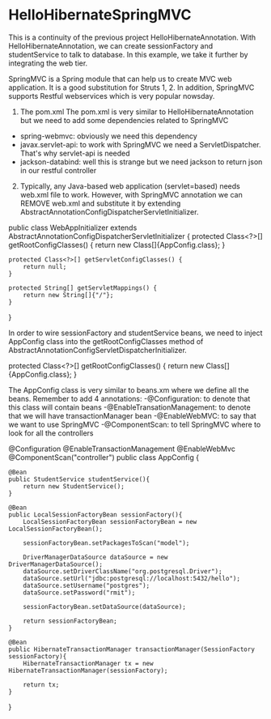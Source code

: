 # HelloHibernateSpringMVC

This is a continuity of the previous project HelloHibernateAnnotation. With HelloHibernateAnnotation, we can create sessionFactory and studentService to talk to database. In this example, we take it further by integrating the web tier. 

SpringMVC is a Spring module that can help us to create MVC web application. It is a good substitution for Struts 1, 2. In addition, SpringMVC supports Restful webservices which is very popular nowsday. 

1. The pom.xml
The pom.xml is very similar to HelloHibernateAnnotation but we need to add some dependencies related to SpringMVC
+ spring-webmvc: obviously we need this dependency
+ javax.servlet-api: to work with SpringMVC we need a ServletDispatcher. That's why servlet-api is needed
+ jackson-databind: well this is strange but we need jackson to return json in our restful controller

2. Typically, any Java-based web application (servlet=based) needs web.xml file to work. However, with SpringMVC annotation we can REMOVE web.xml and substitute it by extending AbstractAnnotationConfigDispatcherServletInitializer.


public class WebAppInitializer extends AbstractAnnotationConfigDispatcherServletInitializer {
    protected Class<?>[] getRootConfigClasses() {
        return new Class[]{AppConfig.class};
    }

    protected Class<?>[] getServletConfigClasses() {
        return null;
    }

    protected String[] getServletMappings() {
        return new String[]{"/"};
    }
}

In order to wire sessionFactory and studentService beans, we need to inject AppConfig class into the getRootConfigClasses method of AbstractAnnotationConfigServletDispatcherInitializer. 


protected Class<?>[] getRootConfigClasses() {
        return new Class[]{AppConfig.class};
}
    
The AppConfig class is very similar to beans.xm where we define all the beans. Remember to add 4 annotations:
-@Configuration: to denote that this class will contain beans
-@EnableTransationManagement: to denote that we will have transactionManager bean
-@EnableWebMVC: to say that we want to use SpringMVC
-@ComponentScan: to tell SpringMVC where to look for all the controllers



@Configuration
@EnableTransactionManagement
@EnableWebMvc
@ComponentScan("controller")
public class AppConfig {

    @Bean
    public StudentService studentService(){
        return new StudentService();
    }

    @Bean
    public LocalSessionFactoryBean sessionFactory(){
        LocalSessionFactoryBean sessionFactoryBean = new LocalSessionFactoryBean();

        sessionFactoryBean.setPackagesToScan("model");

        DriverManagerDataSource dataSource = new DriverManagerDataSource();
        dataSource.setDriverClassName("org.postgresql.Driver");
        dataSource.setUrl("jdbc:postgresql://localhost:5432/hello");
        dataSource.setUsername("postgres");
        dataSource.setPassword("rmit");

        sessionFactoryBean.setDataSource(dataSource);

        return sessionFactoryBean;
    }

    @Bean
    public HibernateTransactionManager transactionManager(SessionFactory sessionFactory){
        HibernateTransactionManager tx = new HibernateTransactionManager(sessionFactory);

        return tx;
    }

}
